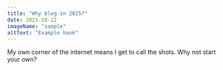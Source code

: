 ```yaml
---
title: "Why blog in 2025?"
date: 2025-10-22
imageName: "sample"
altText: "Example hank"
---
```


My own corner of the internet means I get to call the shots. Why not start your own?
